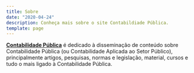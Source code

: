 ```yaml
---
title: Sobre
date: "2020-04-24"
description: Conheça mais sobre o site Contabildiade Pública.
template: page
---
```


**[Contabilidade Pública](/)** é dedicado à disseminação de conteúdo sobre Contabilidade Pública (ou Contabilidade Aplicada ao Setor Público), principalmente artigos, pesquisas, normas e legislação, material, cursos e tudo o mais ligado à Contabilidade Pública.